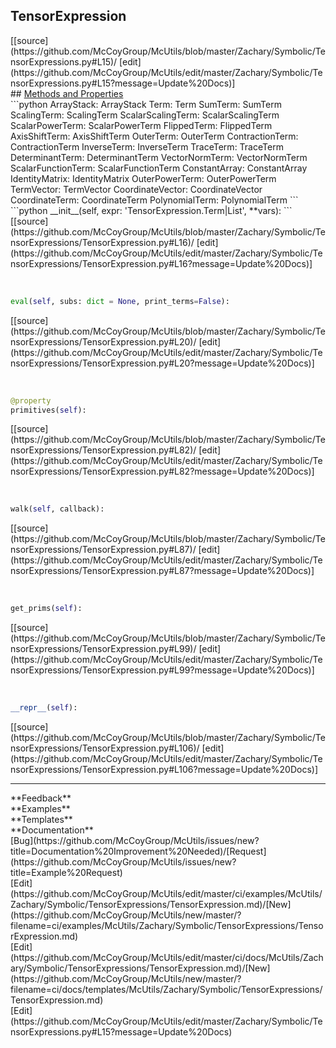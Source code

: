 ## <a id="McUtils.Zachary.Symbolic.TensorExpressions.TensorExpression">TensorExpression</a> 

<div class="docs-source-link" markdown="1">
[[source](https://github.com/McCoyGroup/McUtils/blob/master/Zachary/Symbolic/TensorExpressions.py#L15)/
[edit](https://github.com/McCoyGroup/McUtils/edit/master/Zachary/Symbolic/TensorExpressions.py#L15?message=Update%20Docs)]
</div>









<div class="collapsible-section">
 <div class="collapsible-section collapsible-section-header" markdown="1">
## <a class="collapse-link" data-toggle="collapse" href="#methods" markdown="1"> Methods and Properties</a> <a class="float-right" data-toggle="collapse" href="#methods"><i class="fa fa-chevron-down"></i></a>
 </div>
 <div class="collapsible-section collapsible-section-body collapse show" id="methods" markdown="1">
 ```python
ArrayStack: ArrayStack
Term: Term
SumTerm: SumTerm
ScalingTerm: ScalingTerm
ScalarScalingTerm: ScalarScalingTerm
ScalarPowerTerm: ScalarPowerTerm
FlippedTerm: FlippedTerm
AxisShiftTerm: AxisShiftTerm
OuterTerm: OuterTerm
ContractionTerm: ContractionTerm
InverseTerm: InverseTerm
TraceTerm: TraceTerm
DeterminantTerm: DeterminantTerm
VectorNormTerm: VectorNormTerm
ScalarFunctionTerm: ScalarFunctionTerm
ConstantArray: ConstantArray
IdentityMatrix: IdentityMatrix
OuterPowerTerm: OuterPowerTerm
TermVector: TermVector
CoordinateVector: CoordinateVector
CoordinateTerm: CoordinateTerm
PolynomialTerm: PolynomialTerm
```
<a id="McUtils.Zachary.Symbolic.TensorExpressions.TensorExpression.__init__" class="docs-object-method">&nbsp;</a> 
```python
__init__(self, expr: 'TensorExpression.Term|List', **vars): 
```
<div class="docs-source-link" markdown="1">
[[source](https://github.com/McCoyGroup/McUtils/blob/master/Zachary/Symbolic/TensorExpressions/TensorExpression.py#L16)/
[edit](https://github.com/McCoyGroup/McUtils/edit/master/Zachary/Symbolic/TensorExpressions/TensorExpression.py#L16?message=Update%20Docs)]
</div>


<a id="McUtils.Zachary.Symbolic.TensorExpressions.TensorExpression.eval" class="docs-object-method">&nbsp;</a> 
```python
eval(self, subs: dict = None, print_terms=False): 
```
<div class="docs-source-link" markdown="1">
[[source](https://github.com/McCoyGroup/McUtils/blob/master/Zachary/Symbolic/TensorExpressions/TensorExpression.py#L20)/
[edit](https://github.com/McCoyGroup/McUtils/edit/master/Zachary/Symbolic/TensorExpressions/TensorExpression.py#L20?message=Update%20Docs)]
</div>


<a id="McUtils.Zachary.Symbolic.TensorExpressions.TensorExpression.primitives" class="docs-object-method">&nbsp;</a> 
```python
@property
primitives(self): 
```
<div class="docs-source-link" markdown="1">
[[source](https://github.com/McCoyGroup/McUtils/blob/master/Zachary/Symbolic/TensorExpressions/TensorExpression.py#L82)/
[edit](https://github.com/McCoyGroup/McUtils/edit/master/Zachary/Symbolic/TensorExpressions/TensorExpression.py#L82?message=Update%20Docs)]
</div>


<a id="McUtils.Zachary.Symbolic.TensorExpressions.TensorExpression.walk" class="docs-object-method">&nbsp;</a> 
```python
walk(self, callback): 
```
<div class="docs-source-link" markdown="1">
[[source](https://github.com/McCoyGroup/McUtils/blob/master/Zachary/Symbolic/TensorExpressions/TensorExpression.py#L87)/
[edit](https://github.com/McCoyGroup/McUtils/edit/master/Zachary/Symbolic/TensorExpressions/TensorExpression.py#L87?message=Update%20Docs)]
</div>


<a id="McUtils.Zachary.Symbolic.TensorExpressions.TensorExpression.get_prims" class="docs-object-method">&nbsp;</a> 
```python
get_prims(self): 
```
<div class="docs-source-link" markdown="1">
[[source](https://github.com/McCoyGroup/McUtils/blob/master/Zachary/Symbolic/TensorExpressions/TensorExpression.py#L99)/
[edit](https://github.com/McCoyGroup/McUtils/edit/master/Zachary/Symbolic/TensorExpressions/TensorExpression.py#L99?message=Update%20Docs)]
</div>


<a id="McUtils.Zachary.Symbolic.TensorExpressions.TensorExpression.__repr__" class="docs-object-method">&nbsp;</a> 
```python
__repr__(self): 
```
<div class="docs-source-link" markdown="1">
[[source](https://github.com/McCoyGroup/McUtils/blob/master/Zachary/Symbolic/TensorExpressions/TensorExpression.py#L106)/
[edit](https://github.com/McCoyGroup/McUtils/edit/master/Zachary/Symbolic/TensorExpressions/TensorExpression.py#L106?message=Update%20Docs)]
</div>
 </div>
</div>












---


<div markdown="1" class="text-secondary">
<div class="container">
  <div class="row">
   <div class="col" markdown="1">
**Feedback**   
</div>
   <div class="col" markdown="1">
**Examples**   
</div>
   <div class="col" markdown="1">
**Templates**   
</div>
   <div class="col" markdown="1">
**Documentation**   
</div>
   <div class="col" markdown="1">
   
</div>
   <div class="col" markdown="1">
   
</div>
   <div class="col" markdown="1">
   
</div>
</div>
  <div class="row">
   <div class="col" markdown="1">
[Bug](https://github.com/McCoyGroup/McUtils/issues/new?title=Documentation%20Improvement%20Needed)/[Request](https://github.com/McCoyGroup/McUtils/issues/new?title=Example%20Request)   
</div>
   <div class="col" markdown="1">
[Edit](https://github.com/McCoyGroup/McUtils/edit/master/ci/examples/McUtils/Zachary/Symbolic/TensorExpressions/TensorExpression.md)/[New](https://github.com/McCoyGroup/McUtils/new/master/?filename=ci/examples/McUtils/Zachary/Symbolic/TensorExpressions/TensorExpression.md)   
</div>
   <div class="col" markdown="1">
[Edit](https://github.com/McCoyGroup/McUtils/edit/master/ci/docs/McUtils/Zachary/Symbolic/TensorExpressions/TensorExpression.md)/[New](https://github.com/McCoyGroup/McUtils/new/master/?filename=ci/docs/templates/McUtils/Zachary/Symbolic/TensorExpressions/TensorExpression.md)   
</div>
   <div class="col" markdown="1">
[Edit](https://github.com/McCoyGroup/McUtils/edit/master/Zachary/Symbolic/TensorExpressions.py#L15?message=Update%20Docs)   
</div>
   <div class="col" markdown="1">
   
</div>
   <div class="col" markdown="1">
   
</div>
   <div class="col" markdown="1">
   
</div>
</div>
</div>
</div>